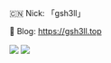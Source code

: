 🇨🇳 Nick: 「gsh3ll」

🚀 Blog: https://gsh3ll.top

<img src="https://github-profile-summary-cards.vercel.app/api/cards/profile-details?username=gsh3ll&theme=nord_dark" align="center"/>

<img src="https://github-profile-trophy.vercel.app/?username=gsh3ll&theme=nord&row=1&column=9" align="center"/>







<!-- <img src="https://github-readme-stats.vercel.app/api?username=gsh3ll&theme=nord&count_private=true&show_icons=true&line_height=30" align="right"/> -->
<!-- ![marionxue's github stats](https://github-readme-stats.vercel.app/api?username=gsh3ll&theme=radical) 
 -->
